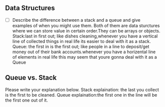 ## Data Structures
* [ ] Describe the difference between a stack and a queue and give examples of when you might use them.
Both of them are data sturctures where we can store value in certain order.They can be arrays or objects. 
Stack:last in first out; like dishes cleaning,whenever you have a vertical line of collected things in real life its easier to deal with it as a stack. 
Queue: the first in is the first out; like people in a line to deposit/get money out of their bank accounts.whenever you have a horizental line of elements in real life this may seem that youre gonna deal with it as a Queue
## Queue vs. Stack
Please write your explanation below.
Stack explaination: the last you collect is the first to be cleaned.
Queue explaination:the first one in the line will be the first one out of it.
